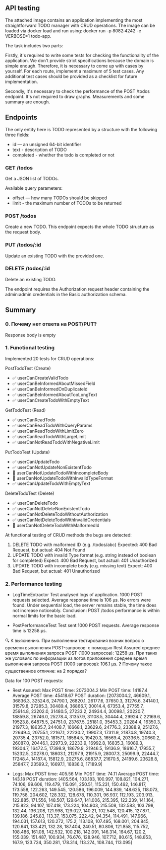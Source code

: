 ##  API testing

The attached image contains an application implementing the most straightforward TODO manager with CRUD operations. The image can be loaded via docker load and run using:
docker run -p 8082:4242 -e VERBOSE=1 todo-app.

The task includes two parts:

Firstly, it's required to write some tests for checking the functionality of the application. We don't provide strict specifications because the domain is simple enough. Therefore, it is necessary to come up with cases by yourself.
For each route, implement a maximum of 5 test cases. Any additional test cases should be provided as a checklist for future implementation.

Secondly, it's necessary to check the performance of the POST /todos endpoint. It's not required to draw graphs. Measurements and some summary are enough.

## Endpoints
The only entity here is TODO represented by a structure with the following three fields:
* id — an unsigned 64-bit identifier
* text - description of TODO
* completed - whether the todo is completed or not

### GET /todos

Get a JSON list of TODOs.

Available query parameters:
* offset — how many TODOs should be skipped
* limit - the maximum number of TODOs to be returned

### POST /todos

Create a new TODO. This endpoint expects the whole TODO structure as the request body.

### PUT /todos/:id

Update an existing TODO with the provided one.

### DELETE /todos/:id

Delete an existing TODO.

The endpoint requires the Authorization request header containing the admin:admin credentials in the Basic authorization schema.

## Summary

### 0. Почему нет ответа на POST/PUT?
Response body is empty

### 1. Functional testing
Implemented 20 tests for CRUD operations:

PostTodoTest (Create)
- ✅ userCanCreateValidTodo
- ✅ userCanBeInformedAboutMissedField
- ✅ userCanBeInformedOnDuplicateId
- ✅ userCanBeInformedAboutTooLongText
- ✅ userCanCreateTodoWithEmptyText

GetTodoTest (Read)
- ✅ userCanReadTodo
- ✅ userCanReadTodoWithQueryParams
- ✅ userCanReadTodoWithLimitZero
- ✅ userCanReadTodoWithLargeLimit
- ✅ userCanNotReadTodoWithNegativeLimit

PutTodoTest (Update)
- ✅ userCanUpdateTodo
- ✅ userCanNotUpdateNonExistentTodo
- 🚨 userCanNotUpdateTodoWithIncompleteBody
- 🚨 userCanNotUpdateTodoWithInvalidTypeFormat
- ✅ userCanUpdateTodoWithEmptyText

DeleteTodoTest (Delete)
- ✅ userCanDeleteTodo
- ✅ userCanNotDeleteNonExistentTodo
- ✅ userCanNotDeleteTodoWithoutAuthorization
- ✅ userCanNotDeleteTodoWithInvalidCredentials
- 🚨 userCanNotDeleteTodoWithMalformedId

At functional testing of CRUD methods the bugs are detected:
1. DELETE TODO with malformed ID (e.g. /todos/abc)
   Expected: 400 Bad Request, but actual: 404 Not Found
2. UPDATE TODO with invalid Type format (e.g. string instead of boolean for completed)
   Expect: 400 Bad Request, but actual: 401 Unauthorized
3. UPDATE TODO with incomplete body (e.g. missing text)
   Expect: 400 Bad Request, but actual: 401 Unauthorized

### 2. Performance testing
- LogTimeExtractor
Test analysed logs of application.
1000 POST requests selected.
Average response time is 106 µs.
No errors were found.
Under sequential load, the server remains stable, the time does not increase noticeably.
Conclusion: POST /todos performance is within normal limits for the basic load.

- PostPerformanceTest
Test sent 1000 POST requests.
Average response time is 12258 µs.

🔍 К выяснению. При выполнении тестирования возник вопрос о времени выполнения POST-запросов:
с помощью Rest Assured среднее время выполнения запроса POST (1000 запросов): 12258 µs.
При таких же условиях по информации из логов приложения среднее время выполнения запроса POST (1000 запросов): 106.1 µs.
❓ Почему такое существенное отличие: на 2 порядка?

Data for 100 POST requests:
- Rest Assured:
Max POST time: 2073004.2
Min POST time: 14187.4
Average POST time: 45418.67
POST duration: [2073004.2, 46609.1, 36836.3, 32524.6, 24790.1, 26820.1, 26177.6, 37650.3, 31276.6, 34140.1, 31579.8, 27285.3, 30489.4, 36866.7, 30014.4, 67353.4, 27755.7, 25914.8, 23202.0, 31480.5, 27233.2, 24934.4, 30098.1, 20220.7, 18859.8, 26746.0, 25278.4, 31357.9, 31108.5, 30444.4, 29924.7, 22169.6, 19523.8, 64875.5, 24751.0, 23767.5, 25181.0, 35453.3, 20284.4, 16350.3, 21977.3, 18635.7, 24408.7, 16668.1, 23629.6, 24776.3, 23388.9, 25127.6, 22649.4, 20755.1, 22167.1, 22230.2, 19907.3, 17311.9, 21874.8, 19740.3, 20735.4, 23752.0, 18157.1, 18584.5, 19420.3, 16569.4, 20336.5, 20660.2, 26087.0, 20446.1, 22973.9, 22233.9, 16992.8, 16835.3, 16089.3, 19304.7, 16472.5, 17398.9, 18679.9, 21946.5, 19136.9, 18616.7, 17955.7, 15232.5, 20278.0, 18603.1, 21297.9, 21915.9, 28007.3, 25099.9, 22444.7, 17248.4, 14187.4, 15812.9, 20275.6, 86837.7, 21670.5, 24189.6, 23628.8, 25847.7, 23599.2, 16697.1, 16836.0, 17189.9]


- Logs:
Max POST time: 405.56
Min POST time: 74.11
Average POST time: 143.18
POST duration: [405.564, 103.183, 100.997, 108.821, 104.271, 74.106, 99.606, 119.479, 115.091, 250.51, 115.231, 150.462, 146.817, 173.558, 122.263, 149.545, 120.586, 196.009, 144.939, 148.625, 118.073, 119.758, 204.602, 128.332, 128.678, 110.301, 96.937, 112.193, 203.913, 122.885, 171.556, 148.507, 129.647, 141.006, 215.395, 122.239, 141.164, 215.823, 94.107, 107.418, 173.224, 104.903, 215.508, 132.583, 103.798, 132.44, 136.208, 121.998, 129.027, 140.21, 102.548, 120.415, 127.871, 139.186, 245.83, 113.37, 153.075, 222.42, 94.354, 114.491, 147.966, 194.031, 157.613, 120.272, 175.2, 113.108, 107.495, 168.001, 204.845, 120.641, 133.421, 132.28, 187.404, 240.51, 80.806, 121.858, 115.752, 108.486, 161.08, 142.532, 100.218, 142.091, 146.314, 164.67, 120.2, 155.039, 151.487, 100.934, 76.676, 128.946, 107.712, 80.615, 148.853, 167.9, 123.724, 350.281, 178.314, 113.274, 108.744, 113.095]

